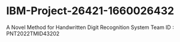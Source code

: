 # IBM-Project-26421-1660026432
A Novel Method for Handwritten Digit Recognition System
Team ID : PNT2022TMID43202
